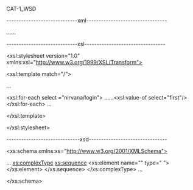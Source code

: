 CAT-1_WSD

-----------------------------xml---------------------------------

<?xml version="1.0" encoding="UTF-8"?>

<?xml-stylesheet href="login_form.xsl" type="text/xsl"?>

<nirvana xmlns:xsi="http://www.w3.org/2001/XMLSchema-instance"
xsi:noNamespaceSchemaLocation="login_form.xsd">

......

</nirvana>

-----------------------------xsl---------------------------------

<?xml version="1.0" encoding="UTF-8"?>

<xsl:stylesheet version="1.0"
xmlns:xsl="http://www.w3.org/1999/XSL/Transform">

<xsl:template match="/">

...

<xsl:for-each select ="nirvana/login">
......<td><xsl:value-of select="first"/><td>
</xsl:for-each>
...

</xsl:template>

</xsl:stylesheet>

------------------------------xsd--------------------------------

<?xml version="1.0" encoding="UTF-8"?>

<xs:schema xmlns:xs="http://www.w3.org/2001/XMLSchema">

...
<xs:complexType>
	<xs:sequence>
		<xs:element name="" type=" ">
		</xs:element>
	</xs:sequence>
</xs:complexType>
...

</xs:schema>
